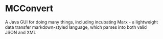 MCConvert
=========

A Java GUI for doing many things, including incubating Marx - a lightweight data transfer markdown-styled language, which parses into both valid JSON and XML